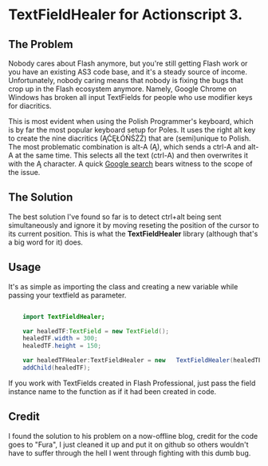 # TextFieldHealer for Actionscript 3.

## The Problem

Nobody cares about Flash anymore, but you're still getting Flash work or you have an existing AS3 code base, and it's a steady source of income. Unfortunately, nobody caring means that nobody is fixing the bugs that crop up in the Flash ecosystem anymore. Namely, Google Chrome on Windows has broken all input TextFields for people who use modifier keys for diacritics. 

This is most evident when using the Polish Programmer's keyboard, which is by far the most popular keyboard setup for Poles. It uses the right alt key to create the nine diacritics (ĄĆĘŁÓŃŚŻŹ) that are (semi)unique to Polish. The most problematic combination is alt-A (Ą), which sends a ctrl-A and alt-A at the same time. This selects all the text (ctrl-A) and then overwrites it with the Ą character. A quick [Google search](https://www.google.com/search?q=flash+%C4%85+problem) bears witness to the scope of the issue.

## The Solution

The best solution I've found so far is to detect ctrl+alt being sent simultaneously and ignore it by moving reseting the position of the cursor to its current position. This is what the **TextFieldHealer** library (although that's a big word for it) does.

## Usage

It's as simple as importing the class and creating a new variable while passing your textfield as parameter. 


```ActionScript

    import TextFieldHealer;

    var healedTF:TextField = new TextField();
    healedTF.width = 300;
    healedTF.height = 150;

    var healedTFHealer:TextFieldHealer = new   TextFieldHealer(healedTF);
    addChild(healedTF);         
```

If you work with TextFields created in Flash Professional, just pass the field instance name to the function as if it had been created in code.

## Credit

I found the solution to his problem on a now-offline blog, credit for the code goes to "Fura", I just cleaned it up and put it on github so others wouldn't have to suffer through the hell I went through fighting with this dumb bug.
